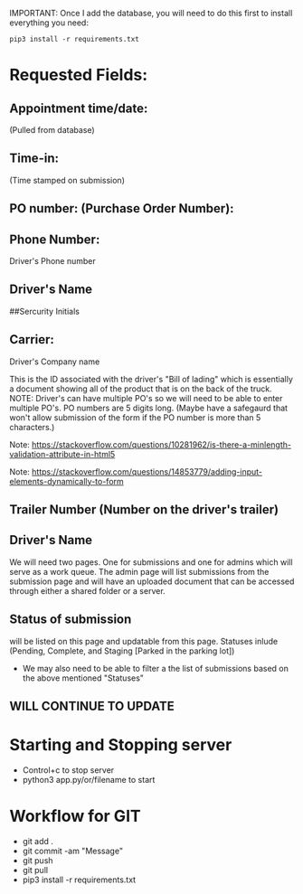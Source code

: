 IMPORTANT: Once I add the database, you will need to do this first to install everything you need:

`pip3 install -r requirements.txt`


# Requested Fields:

## Appointment time/date:

(Pulled from database)

## Time-in:

(Time stamped on submission)

## PO number: (Purchase Order Number):

## Phone Number:

Driver's Phone number

## Driver's Name

##Sercurity Initials

## Carrier:

Driver's Company name

This is the ID associated with the driver's "Bill of lading" which is essentially a document showing all of the product that is on the back of the truck. NOTE: Driver's can have multiple PO's so we will need to be able to enter multiple PO's. PO numbers are 5 digits long. (Maybe have a safegaurd that won't allow submission of the form if the PO number is more than 5 characters.)

Note: https://stackoverflow.com/questions/10281962/is-there-a-minlength-validation-attribute-in-html5

Note: https://stackoverflow.com/questions/14853779/adding-input-elements-dynamically-to-form

## Trailer Number (Number on the driver's trailer)

## Driver's Name

We will need two pages. One for submissions and one for admins which will serve as a work queue. The admin page will list submissions from the submission page and will have an uploaded document that can be accessed through either a shared folder or a server.

## Status of submission 

will be listed on this page and updatable from this page. Statuses inlude (Pending, Complete, and Staging [Parked in the parking lot])
- We may also need to be able to filter a the list of submissions based on the above mentioned "Statuses"

## WILL CONTINUE TO UPDATE

# Starting and Stopping server
- Control+c to stop server
- python3 app.py/or/filename to start

# Workflow for GIT
- git add .
- git commit -am "Message"
- git push 
- git pull
- pip3 install -r requirements.txt

